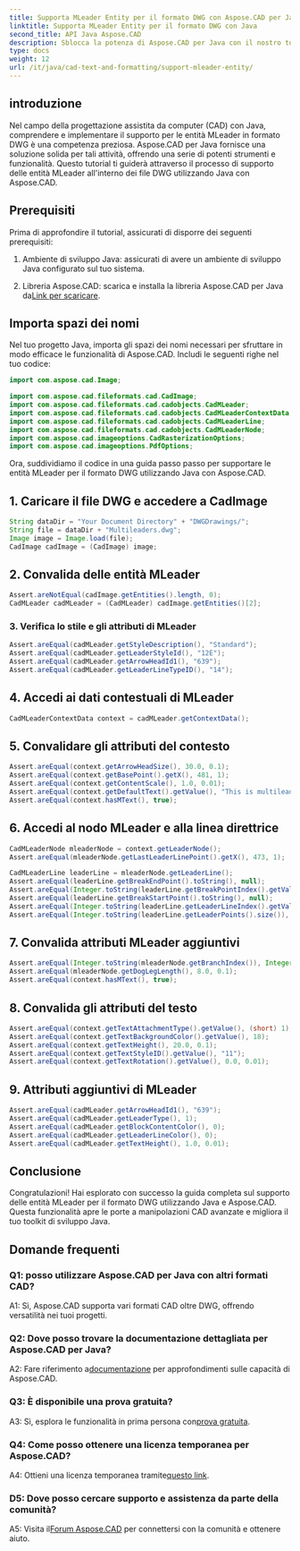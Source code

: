 ```yaml
---
title: Supporta MLeader Entity per il formato DWG con Aspose.CAD per Java
linktitle: Supporta MLeader Entity per il formato DWG con Java
second_title: API Java Aspose.CAD
description: Sblocca la potenza di Aspose.CAD per Java con il nostro tutorial passo passo sul supporto delle entità MLeader in formato DWG.
type: docs
weight: 12
url: /it/java/cad-text-and-formatting/support-mleader-entity/
---
```

## introduzione

Nel campo della progettazione assistita da computer (CAD) con Java, comprendere e implementare il supporto per le entità MLeader in formato DWG è una competenza preziosa. Aspose.CAD per Java fornisce una soluzione solida per tali attività, offrendo una serie di potenti strumenti e funzionalità. Questo tutorial ti guiderà attraverso il processo di supporto delle entità MLeader all'interno dei file DWG utilizzando Java con Aspose.CAD.

## Prerequisiti

Prima di approfondire il tutorial, assicurati di disporre dei seguenti prerequisiti:

1. Ambiente di sviluppo Java: assicurati di avere un ambiente di sviluppo Java configurato sul tuo sistema.

2.  Libreria Aspose.CAD: scarica e installa la libreria Aspose.CAD per Java da[Link per scaricare](https://releases.aspose.com/cad/java/).

## Importa spazi dei nomi

Nel tuo progetto Java, importa gli spazi dei nomi necessari per sfruttare in modo efficace le funzionalità di Aspose.CAD. Includi le seguenti righe nel tuo codice:

```java
import com.aspose.cad.Image;

import com.aspose.cad.fileformats.cad.CadImage;
import com.aspose.cad.fileformats.cad.cadobjects.CadMLeader;
import com.aspose.cad.fileformats.cad.cadobjects.CadMLeaderContextData;
import com.aspose.cad.fileformats.cad.cadobjects.CadMLeaderLine;
import com.aspose.cad.fileformats.cad.cadobjects.CadMLeaderNode;
import com.aspose.cad.imageoptions.CadRasterizationOptions;
import com.aspose.cad.imageoptions.PdfOptions;

```

Ora, suddividiamo il codice in una guida passo passo per supportare le entità MLeader per il formato DWG utilizzando Java con Aspose.CAD.

## 1. Caricare il file DWG e accedere a CadImage

```java
String dataDir = "Your Document Directory" + "DWGDrawings/";
String file = dataDir + "Multileaders.dwg";
Image image = Image.load(file);
CadImage cadImage = (CadImage) image;
```

## 2. Convalida delle entità MLeader

```java
Assert.areNotEqual(cadImage.getEntities().length, 0);
CadMLeader cadMLeader = (CadMLeader) cadImage.getEntities()[2];
```

### 3. Verifica lo stile e gli attributi di MLeader

```java
Assert.areEqual(cadMLeader.getStyleDescription(), "Standard");
Assert.areEqual(cadMLeader.getLeaderStyleId(), "12E");
Assert.areEqual(cadMLeader.getArrowHeadId1(), "639");
Assert.areEqual(cadMLeader.getLeaderLineTypeID(), "14");
```

## 4. Accedi ai dati contestuali di MLeader

```java
CadMLeaderContextData context = cadMLeader.getContextData();
```

## 5. Convalidare gli attributi del contesto

```java
Assert.areEqual(context.getArrowHeadSize(), 30.0, 0.1);
Assert.areEqual(context.getBasePoint().getX(), 481, 1);
Assert.areEqual(context.getContentScale(), 1.0, 0.01);
Assert.areEqual(context.getDefaultText().getValue(), "This is multileader with huge text\\P{\\H1.5x;6666666666666666666666666666\\P}bbbbbbbbbbbbbbbbbbbbbbbbbbbbbbbbbbb");
Assert.areEqual(context.hasMText(), true);
```

## 6. Accedi al nodo MLeader e alla linea direttrice

```java
CadMLeaderNode mleaderNode = context.getLeaderNode();
Assert.areEqual(mleaderNode.getLastLeaderLinePoint().getX(), 473, 1);

CadMLeaderLine leaderLine = mleaderNode.getLeaderLine();
Assert.areEqual(leaderLine.getBreakEndPoint().toString(), null);
Assert.areEqual(Integer.toString(leaderLine.getBreakPointIndex().getValue()), Integer.toString(0));
Assert.areEqual(leaderLine.getBreakStartPoint().toString(), null);
Assert.areEqual(Integer.toString(leaderLine.getLeaderLineIndex().getValue()), Integer.toString(0));
Assert.areEqual(Integer.toString(leaderLine.getLeaderPoints().size()), Integer.toString(4));
```

## 7. Convalida attributi MLeader aggiuntivi

```java
Assert.areEqual(Integer.toString(mleaderNode.getBranchIndex()), Integer.toString(0));
Assert.areEqual(mleaderNode.getDogLegLength(), 8.0, 0.1);
Assert.areEqual(context.hasMText(), true);
```

## 8. Convalida gli attributi del testo

```java
Assert.areEqual(context.getTextAttachmentType().getValue(), (short) 1);
Assert.areEqual(context.getTextBackgroundColor().getValue(), 18);
Assert.areEqual(context.getTextHeight(), 20.0, 0.1);
Assert.areEqual(context.getTextStyleID().getValue(), "11");
Assert.areEqual(context.getTextRotation().getValue(), 0.0, 0.01);
```

## 9. Attributi aggiuntivi di MLeader

```java
Assert.areEqual(cadMLeader.getArrowHeadId1(), "639");
Assert.areEqual(cadMLeader.getLeaderType(), 1);
Assert.areEqual(cadMLeader.getBlockContentColor(), 0);
Assert.areEqual(cadMLeader.getLeaderLineColor(), 0);
Assert.areEqual(cadMLeader.getTextHeight(), 1.0, 0.01);
```

## Conclusione

Congratulazioni! Hai esplorato con successo la guida completa sul supporto delle entità MLeader per il formato DWG utilizzando Java e Aspose.CAD. Questa funzionalità apre le porte a manipolazioni CAD avanzate e migliora il tuo toolkit di sviluppo Java.

## Domande frequenti

### Q1: posso utilizzare Aspose.CAD per Java con altri formati CAD?

A1: Sì, Aspose.CAD supporta vari formati CAD oltre DWG, offrendo versatilità nei tuoi progetti.

### Q2: Dove posso trovare la documentazione dettagliata per Aspose.CAD per Java?

 A2: Fare riferimento a[documentazione](https://reference.aspose.com/cad/java/) per approfondimenti sulle capacità di Aspose.CAD.

### Q3: È disponibile una prova gratuita?

 A3: Sì, esplora le funzionalità in prima persona con[prova gratuita](https://releases.aspose.com/).

### Q4: Come posso ottenere una licenza temporanea per Aspose.CAD?

A4: Ottieni una licenza temporanea tramite[questo link](https://purchase.aspose.com/temporary-license/).

### D5: Dove posso cercare supporto e assistenza da parte della comunità?

A5: Visita il[Forum Aspose.CAD](https://forum.aspose.com/c/cad/19) per connettersi con la comunità e ottenere aiuto.